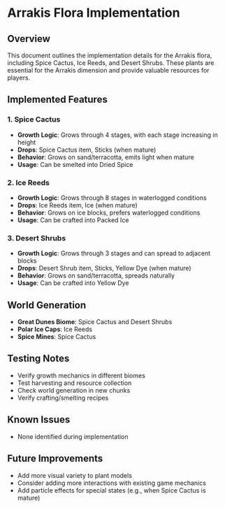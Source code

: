 # Arrakis Flora Implementation

## Overview

This document outlines the implementation details for the Arrakis flora, including Spice Cactus, Ice Reeds, and Desert Shrubs. These plants are essential for the Arrakis dimension and provide valuable resources for players.

## Implemented Features

### 1. Spice Cactus

- **Growth Logic**: Grows through 4 stages, with each stage increasing in height
- **Drops**: Spice Cactus item, Sticks (when mature)
- **Behavior**: Grows on sand/terracotta, emits light when mature
- **Usage**: Can be smelted into Dried Spice

### 2. Ice Reeds

- **Growth Logic**: Grows through 8 stages in waterlogged conditions
- **Drops**: Ice Reeds item, Ice (when mature)
- **Behavior**: Grows on ice blocks, prefers waterlogged conditions
- **Usage**: Can be crafted into Packed Ice

### 3. Desert Shrubs

- **Growth Logic**: Grows through 3 stages and can spread to adjacent blocks
- **Drops**: Desert Shrub item, Sticks, Yellow Dye (when mature)
- **Behavior**: Grows on sand/terracotta, spreads naturally
- **Usage**: Can be crafted into Yellow Dye

## World Generation

- **Great Dunes Biome**: Spice Cactus and Desert Shrubs
- **Polar Ice Caps**: Ice Reeds
- **Spice Mines**: Spice Cactus

## Testing Notes

- Verify growth mechanics in different biomes
- Test harvesting and resource collection
- Check world generation in new chunks
- Verify crafting/smelting recipes

## Known Issues

- None identified during implementation

## Future Improvements

- Add more visual variety to plant models
- Consider adding more interactions with existing game mechanics
- Add particle effects for special states (e.g., when Spice Cactus is mature)
